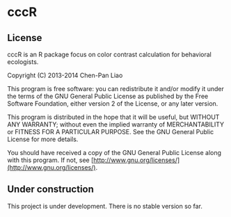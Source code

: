 cccR
====

License
----

cccR is an R package focus on color contrast calculation for behavioral
ecologists.

Copyright (C) 2013-2014  Chen-Pan Liao

This program is free software: you can redistribute it and/or modify
it under the terms of the GNU General Public License as published by
the Free Software Foundation, either version 2 of the License, or
any later version.

This program is distributed in the hope that it will be useful,
but WITHOUT ANY WARRANTY; without even the implied warranty of
MERCHANTABILITY or FITNESS FOR A PARTICULAR PURPOSE.  See the
GNU General Public License for more details.

You should have received a copy of the GNU General Public License
along with this program.  If not, see [http://www.gnu.org/licenses/](http://www.gnu.org/licenses/).


Under construction
----

This project is under development. There is no stable version so far.
